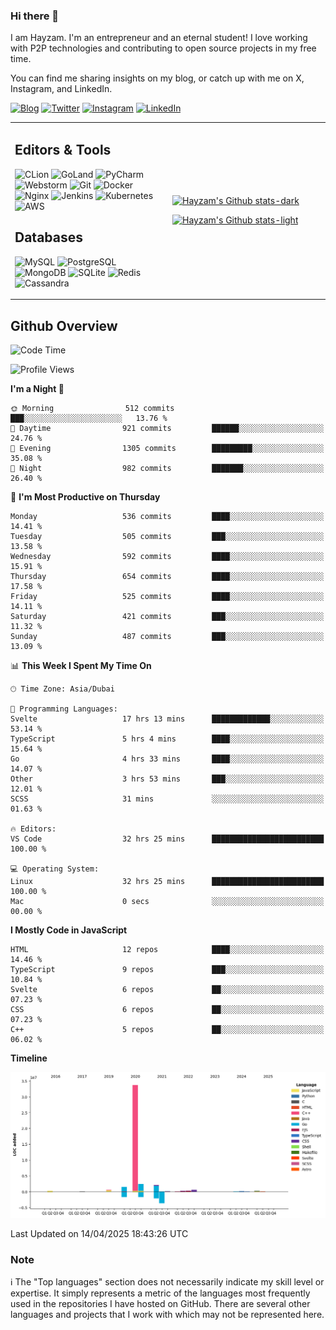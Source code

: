 ### Hi there 👋

I am Hayzam. I'm an entrepreneur and an eternal student! I love working with P2P technologies and contributing to open source projects in my free time.

You can find me sharing insights on my blog, or catch up with me on X, Instagram, and LinkedIn.

[![Blog](https://img.shields.io/badge/Blog-%2312100E.svg?&style=for-the-badge&logo=medium&logoColor=white)](https://hayzam.com)
[![Twitter](https://img.shields.io/badge/Twitter-%231DA1F2.svg?&style=for-the-badge&logo=X&logoColor=white)](https://twitter.com/hayzam_js)
[![Instagram](https://img.shields.io/badge/Instagram-%23E4405F.svg?&style=for-the-badge&logo=instagram&logoColor=white)](https://instagram.com/hayzam.ts)
[![LinkedIn](https://img.shields.io/badge/LinkedIn-%230077B5.svg?&style=for-the-badge&logo=linkedin&logoColor=white)](https://www.linkedin.com/in/hayzam-s-2b9b95139/)

<table width="100%">
<tr>
<td width="50%">

## Editors & Tools

![CLion](https://img.shields.io/badge/-CLion-000000?style=flat&logo=CLion)
![GoLand](https://img.shields.io/badge/-GoLand-000000?style=flat&logo=Goland)
![PyCharm](https://img.shields.io/badge/-PyCharm-000000?style=flat&logo=PyCharm)
![Webstorm](https://img.shields.io/badge/-WebStorm-000000?style=flat&logo=WebStorm)
![Git](https://img.shields.io/badge/-Git-000000?style=flat&logo=git)
![Docker](https://img.shields.io/badge/-Docker-000000?style=flat&logo=docker)
![Nginx](https://img.shields.io/badge/-Nginx-000000?style=flat&logo=nginx)
![Jenkins](https://img.shields.io/badge/-Jenkins-000000?style=flat&logo=jenkins)
![Kubernetes](https://img.shields.io/badge/-Kubernetes-000000?style=flat&logo=kubernetes)
![AWS](https://img.shields.io/badge/-AWS-000000?style=flat&logo=amazon-aws)

## Databases

![MySQL](https://img.shields.io/badge/-MySQL-000000?style=flat&logo=mysql)
![PostgreSQL](https://img.shields.io/badge/-PostgreSQL-000000?style=flat&logo=postgresql)
![MongoDB](https://img.shields.io/badge/-MongoDB-000000?style=flat&logo=mongodb)
![SQLite](https://img.shields.io/badge/-SQLite-000000?style=flat&logo=sqlite)
![Redis](https://img.shields.io/badge/-Redis-000000?style=flat&logo=redis)
![Cassandra](https://img.shields.io/badge/-Cassandra-000000?style=flat&logo=apache-cassandra)
</div>

<td width="50%">
 
[![Hayzam's Github stats-dark](https://github-readme-stats.vercel.app/api?username=hayzamjs&show_icons=true&theme=dark#gh-dark-mode-only)](https://github.com/anuraghazra/github-readme-stats#gh-dark-mode-only)
 
[![Hayzam's Github stats-light](https://github-readme-stats.vercel.app/api?username=hayzamjs&show_icons=true&theme=default#gh-light-mode-only)](https://github.com/anuraghazra/github-readme-stats#gh-light-mode-only)

</td>
</tr>
</table>
 
## Github Overview


<!--START_SECTION:waka-->
![Code Time](http://img.shields.io/badge/Code%20Time-2%2C020%20hrs%2018%20mins-blue)

![Profile Views](http://img.shields.io/badge/Profile%20Views-0-blue)

**I'm a Night 🦉** 

```text
🌞 Morning                512 commits         ███░░░░░░░░░░░░░░░░░░░░░░   13.76 % 
🌆 Daytime                921 commits         ██████░░░░░░░░░░░░░░░░░░░   24.76 % 
🌃 Evening                1305 commits        █████████░░░░░░░░░░░░░░░░   35.08 % 
🌙 Night                  982 commits         ███████░░░░░░░░░░░░░░░░░░   26.40 % 
```
📅 **I'm Most Productive on Thursday** 

```text
Monday                   536 commits         ████░░░░░░░░░░░░░░░░░░░░░   14.41 % 
Tuesday                  505 commits         ███░░░░░░░░░░░░░░░░░░░░░░   13.58 % 
Wednesday                592 commits         ████░░░░░░░░░░░░░░░░░░░░░   15.91 % 
Thursday                 654 commits         ████░░░░░░░░░░░░░░░░░░░░░   17.58 % 
Friday                   525 commits         ████░░░░░░░░░░░░░░░░░░░░░   14.11 % 
Saturday                 421 commits         ███░░░░░░░░░░░░░░░░░░░░░░   11.32 % 
Sunday                   487 commits         ███░░░░░░░░░░░░░░░░░░░░░░   13.09 % 
```


📊 **This Week I Spent My Time On** 

```text
🕑︎ Time Zone: Asia/Dubai

💬 Programming Languages: 
Svelte                   17 hrs 13 mins      █████████████░░░░░░░░░░░░   53.14 % 
TypeScript               5 hrs 4 mins        ████░░░░░░░░░░░░░░░░░░░░░   15.64 % 
Go                       4 hrs 33 mins       ████░░░░░░░░░░░░░░░░░░░░░   14.07 % 
Other                    3 hrs 53 mins       ███░░░░░░░░░░░░░░░░░░░░░░   12.01 % 
SCSS                     31 mins             ░░░░░░░░░░░░░░░░░░░░░░░░░   01.63 % 

🔥 Editors: 
VS Code                  32 hrs 25 mins      █████████████████████████   100.00 % 

💻 Operating System: 
Linux                    32 hrs 25 mins      █████████████████████████   100.00 % 
Mac                      0 secs              ░░░░░░░░░░░░░░░░░░░░░░░░░   00.00 % 
```

**I Mostly Code in JavaScript** 

```text
HTML                     12 repos            ████░░░░░░░░░░░░░░░░░░░░░   14.46 % 
TypeScript               9 repos             ███░░░░░░░░░░░░░░░░░░░░░░   10.84 % 
Svelte                   6 repos             ██░░░░░░░░░░░░░░░░░░░░░░░   07.23 % 
CSS                      6 repos             ██░░░░░░░░░░░░░░░░░░░░░░░   07.23 % 
C++                      5 repos             ██░░░░░░░░░░░░░░░░░░░░░░░   06.02 % 
```



**Timeline**

![Lines of Code chart](https://raw.githubusercontent.com/hayzamjs/hayzamjs/main/assets/bar_graph.png)


 Last Updated on 14/04/2025 18:43:26 UTC
<!--END_SECTION:waka-->


### Note 

:information_source: The "Top languages" section does not necessarily indicate my skill level or expertise. It simply represents a metric of the languages most frequently used in the repositories I have hosted on GitHub. There are several other languages and projects that I work with which may not be represented here. 

